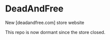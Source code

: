 # DeadAndFree

New [deadandfree.com] store website

This repo is now dormant since the store closed.

